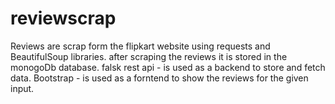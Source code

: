 # reviewscrap

Reviews are scrap form the flipkart website using requests and BeautifulSoup libraries.
after scraping the reviews it is stored in the monogoDb database.
falsk rest api - is used as a backend to store and fetch data.
Bootstrap - is used as a forntend to show the reviews for the given input.
